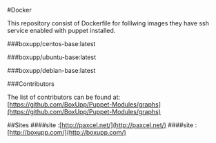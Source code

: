 #Docker

This repository consist of Dockerfile for folllwing images they have ssh service enabled with puppet 
installed.

###boxupp/centos-base:latest
 
###boxupp/ubuntu-base:latest 
    
‎‎###boxupp/debian-base:latest    

###Contributors

The list of contributors can be found at: [https://github.com/BoxUpp/Puppet-Modules/graphs](https://github.com/BoxUpp/Puppet-Modules/graphs)

##Sites
####site :[http://paxcel.net/](http://paxcel.net/) 
####site :[http://boxupp.com/](http://boxupp.com/)
